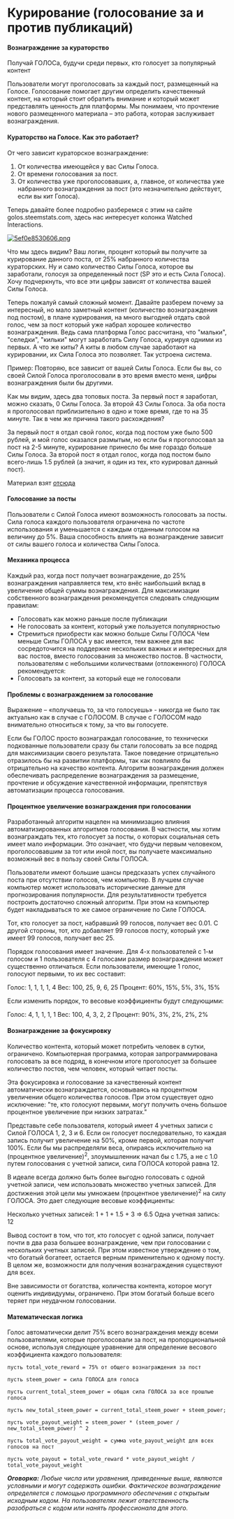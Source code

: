 # Курирование (голосование за и против публикаций)
#### Вознаграждение за кураторство
Получай ГОЛОСа, будучи среди первых, кто голосует за популярный контент

Пользователи могут проголосовать за каждый пост, размещенный на Голосе. Голосование помогает другим определить качественный контент, на который стоит обратить внимание и который может представлять ценность для платформы. Мы понимаем, что прочтение нового размещенного материала – это работа, которая заслуживает вознаграждения.

#### Кураторство на Голосе. Как это работает?
От чего зависит кураторское вознаграждение:

1. От количества имеющейся у вас Силы Голоса.
2. От времени голосования за пост.
3. От количества уже проголосовавших, а, главное, от количества уже набранного вознаграждения за пост (это незначительно действует, если вы кит Голоса).

Теперь давайте более подробно разберемся с этим на сайте golos.steemstats.com, здесь нас интересует колонка Watched Interactions.

[![5ef0e8530606.png](https://s14.postimg.org/mzotog08h/5ef0e8530606.png)](https://postimg.org/image/rlkxwslrh/)

Что мы здесь видим? Ваш логин, процент который вы получите за курирование данного поста, от 25% набранного количества кураторских. Ну и само количество Силы Голоса, которое вы заработали, голосуя за определенный пост (SP это и есть Сила Голоса). Хочу подчеркнуть, что все эти цифры зависят от количества вашей Силы Голоса.

Теперь пожалуй самый сложный момент. Давайте разберем почему за интересный, но мало заметный контент (количество вознаграждения под постом), в плане курирования, на много выгодней отдать свой голос, чем за пост который уже набрал хорошее количество вознаграждения. Ведь сама платформа Голос рассчитана, что "мальки", "селедки", "кильки" могут заработать Силу Голоса, курируя одними из первых. А что же киты? А киты в любом случае заработают на курировании, их Сила Голоса это позволяет. Так устроена система.

Пример:
Повторяю, все зависит от вашей Силы Голоса. Если бы вы, со своей Силой Голоса проголосовали в это время вместо меня, цифры вознаграждения были бы другими.

Как мы видим, здесь два топовых поста. За первый пост я заработал, можно сказать, 0 Силы Голоса. За второй 43 Силы Голоса. За оба поста я проголосовал приблизительно в одно и тоже время, где то на 35 минуте. Так в чем же причина такого расхождения?

За первый пост я отдал свой голос, когда под постом уже было 500 рублей, и мой голос оказался размытым, но если бы я проголосовал за пост на 2-5 минуте, курирование принесло бы мне гораздо больше Силы Голоса.
За второй пост я отдал голос, когда под постом было всего-лишь 1.5 рублей (а значит, я один из тех, кто курировал данный пост).

Материал взят [отсюда](https://golos.io/ru--golos/@haster100/kuratorstvo-na-golose-kak-eto-rabotaet-sait-golos-steemstats-com)

#### Голосование за посты
Пользователи с Силой Голоса имеют возможность голосовать за посты. Сила голоса каждого пользователя ограничена по частоте использования и уменьшается с каждым отданным голосом на величину до 5%. Ваша способность влиять на вознаграждение зависит от силы вашего голоса и количества Силы Голоса.

#### Механика процесса
Каждый раз, когда пост получает вознаграждение, до 25% вознаграждения направляется тем, кто внёс наибольший вклад в увеличение общей суммы вознаграждения. Для максимизации собственного вознаграждения рекомендуется следовать следующим правилам:

- Голосовать как можно раньше после публикации
- Не голосовать за контент, который уже пользуется популярностью
- Стремиться приобрести как можно больше Силы ГОЛОСА
Чем меньше Силы ГОЛОСА у вас имеется, тем важнее для вас сосредоточится на поддержке нескольких важных и интересных для вас постов, вместо голосования за множество постов. В частности, пользователям с небольшими количествами (отложенного) ГОЛОСА рекомендуется:
- Голосовать за контент, за который еще не голосовали

#### Проблемы с вознаграждением за голосование
Выражение – «получаешь то, за что голосуешь» - никогда не было так актуально как в случае с ГОЛОСОМ. В случае с ГОЛОСОМ надо внимательно относиться к тому, за что вы голосуете. 

Если бы ГОЛОС просто вознаграждал голосование, то технически подкованные пользователи сразу бы стали голосовать за все подряд для максимизации своего результата. Такое поведение отрицательно отразилось бы на развитии платформы, так как повлияло бы отрицательно на качество контента. Алгоритм вознаграждения должен обеспечивать распределение вознаграждения за размещение, прочтение и обсуждение качественной информации, препятствуя автоматизации процесса голосования.

#### Процентное увеличение вознаграждения при голосовании
Разработанный алгоритм нацелен на минимизацию влияния автоматизированных алгоритмов голосования. В частности, мы хотим вознаграждать тех, кто голосует за посты, о которых социальная сеть имеет мало информации. Это означает, что будучи первым человеком, проголосовавшим за тот или иной пост, вы получаете максимально возможный вес в пользу своей Силы ГОЛОСА.

Пользователи имеют большие шансы предсказать успех случайного поста при отсутствии голосов, чем компьютер. В лучшем случае компьютер может использовать исторические данные для прогнозирования популярности. Для результативности требуется построить достаточно сложный алгоритм. При этом на компьютер будет накладываться то же самое ограничение по Силе ГОЛОСА.

Тот, кто голосует за пост, набравший 99 голосов, получает вес 0.01. С другой стороны, тот, кто добавляет 99 голосов посту, который уже имеет 99 голосов, получает вес 25.

Порядок голосования имеет значение. Для 4-х пользователей с 1-м голосом и 1 пользователя с 4 голосами размер вознаграждения может существенно отличаться. Если пользователи, имеющие 1 голос, голосуют первыми, то их вес составит:

Голос: 1, 1, 1, 1, 4
Вес: 100, 25, 9, 6, 25
Процент: 60%, 15%, 5%, 3%, 15%

Если изменить порядок, то весовые коэффициенты будут следующими:

Голос: 4, 1, 1, 1, 1
Вес: 100, 4, 3, 2, 2
Процент: 90%, 3%, 2%, 2%, 2%

#### Вознаграждение за фокусировку
Количество контента, который может потребить человек в сутки, ограничено. Компьютерная программа, которая запрограммирована голосовать за все подряд, в конечном итоге проголосует за большее количество постов, чем человек, который читает посты. 

Эта фокусировка и голосование за качественный контент автоматически вознаграждается, основываясь на процентном увеличении общего количества голосов. При этом существует одно исключение: 
"те, кто голосуют первыми, могут получить очень большое процентное увеличение при низких затратах."

Представьте себе пользователя, который имеет 4 учетных записи с Силой ГОЛОСА 1, 2, 3 и 6. Если он голосует последовательно, то каждая запись получит увеличение на 50%, кроме первой, которая получит 100%. Если бы мы распределяли веса, опираясь исключительно на (процентное увеличение)<sup>2</sup>, злоумышленник начал бы с 1.75, а не с 1.0 путем голосования с учетной записи, сила ГОЛОСА которой равна 12.

В идеале всегда должно быть более выгодно голосовать с одной учетной записи, чем использовать множество учетных записей. Для достижения этой цели мы умножаем (процентное увеличение)<sup>2</sup> на силу ГОЛОСА. Это дает следующие весовые коэффициенты:

Несколько учетных записей: 1 + 1 + 1.5 + 3 => 6.5
Одна учетная запись: 12

Вывод состоит в том, что тот, кто голосует с одной записи, получает почти в два раза большее вознаграждение, чем при голосовании с нескольких учетных записей. При этом известное утверждение о том, что богатый богатеет, остается верным применительно к одному посту. В целом же, возможности для получения вознаграждения существуют для всех. 

Вне зависимости от богатства, количества контента, которое могут оценить индивидуумы, ограничено. При этом богатый больше всего теряет при неудачном голосовании.

#### Математическая логика
Голос автоматически делит 75% всего вознаграждения между всеми пользователями, которые проголосовали за пост, на пропорциональной основе, используя следующее уравнение для определение весового коэффициента каждого пользователя:

```
пусть total_vote_reward = 75% от общего вознаграждения за пост

пусть steem_power = сила ГОЛОСА для голоса

пусть current_total_steem_power = общая сила ГОЛОСА за все прошлые голоса

пусть new_total_steem_power = current_total_steem_power + steem_power;

пусть vote_payout_weight = steem_power * (steem_power / new_total_steem_power) ^ 2

пусть total_vote_payout_weight = сумма vote_payout_weight для всех голосов на пост

пусть vote_payout = total_vote_reward * vote_payout_weight / total_vote_payout_weight
```

_**Оговорка:**_
_Любые числа или уравнения, приведенные выше, являются условными и могут содержать ошибки. Фактическое вознаграждение определяется с помощью программного обеспечения с открытым исходным кодом. На пользователях лежит ответственность разобраться с кодом или нанять профессионала для этого._
